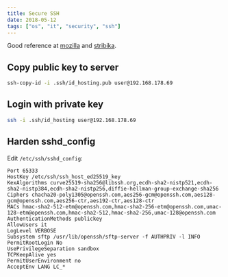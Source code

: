 ```yaml
---
title: Secure SSH
date: 2018-05-12
tags: ["os", "it", "security", "ssh"]
---
```


Good reference at [mozilla](https://infosec.mozilla.org/guidelines/openssh) and [stribika](https://stribika.github.io/2015/01/04/secure-secure-shell.html).

## Copy public key to server

```bash
ssh-copy-id -i .ssh/id_hosting.pub user@192.168.178.69
```

## Login with private key

```bash
ssh -i .ssh/id_hosting user@192.168.178.69
```

## Harden sshd_config

Edit `/etc/ssh/sshd_config`:

```text
Port 65333
HostKey /etc/ssh/ssh_host_ed25519_key
KexAlgorithms curve25519-sha256@libssh.org,ecdh-sha2-nistp521,ecdh-sha2-nistp384,ecdh-sha2-nistp256,diffie-hellman-group-exchange-sha256
Ciphers chacha20-poly1305@openssh.com,aes256-gcm@openssh.com,aes128-gcm@openssh.com,aes256-ctr,aes192-ctr,aes128-ctr
MACs hmac-sha2-512-etm@openssh.com,hmac-sha2-256-etm@openssh.com,umac-128-etm@openssh.com,hmac-sha2-512,hmac-sha2-256,umac-128@openssh.com
AuthenticationMethods publickey
AllowUsers it
LogLevel VERBOSE
Subsystem sftp /usr/lib/openssh/sftp-server -f AUTHPRIV -l INFO
PermitRootLogin No
UsePrivilegeSeparation sandbox
TCPKeepAlive yes
PermitUserEnvironment no
AcceptEnv LANG LC_*
```
